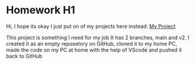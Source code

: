 # Homework H1
Hi, I hope its okay I just put on of my projects here instead:
[My Project](https://github.com/VladFeldfix/WireList-to-NETlist "WireList-to-NETlist")

This project is something I need for my job
It has 2 branches, main and v2.
I created it as an empty reposetory on GitHub, cloned it to my home PC, made the code on my PC at home with the help of VScode and pushed it back to GitHub

